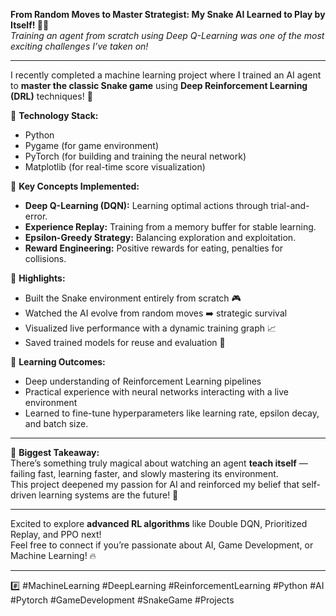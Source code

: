 
**From Random Moves to Master Strategist: My Snake AI Learned to Play by Itself! 🐍🤖**  
*Training an agent from scratch using Deep Q-Learning was one of the most exciting challenges I’ve taken on!*

---

I recently completed a machine learning project where I trained an AI agent to **master the classic Snake game** using **Deep Reinforcement Learning (DRL)** techniques! 🎯

🔹 **Technology Stack:**
- Python
- Pygame (for game environment)
- PyTorch (for building and training the neural network)
- Matplotlib (for real-time score visualization)

🔹 **Key Concepts Implemented:**
- **Deep Q-Learning (DQN):** Learning optimal actions through trial-and-error.
- **Experience Replay:** Training from a memory buffer for stable learning.
- **Epsilon-Greedy Strategy:** Balancing exploration and exploitation.
- **Reward Engineering:** Positive rewards for eating, penalties for collisions.

🔹 **Highlights:**
- Built the Snake environment entirely from scratch 🎮
- Watched the AI evolve from random moves ➡️ strategic survival
- Visualized live performance with a dynamic training graph 📈
- Saved trained models for reuse and evaluation 🧠

🔹 **Learning Outcomes:**
- Deep understanding of Reinforcement Learning pipelines
- Practical experience with neural networks interacting with a live environment
- Learned to fine-tune hyperparameters like learning rate, epsilon decay, and batch size.

---

💬 **Biggest Takeaway:**  
There’s something truly magical about watching an agent **teach itself** — failing fast, learning faster, and slowly mastering its environment.  
This project deepened my passion for AI and reinforced my belief that self-driven learning systems are the future! 🚀

---

Excited to explore **advanced RL algorithms** like Double DQN, Prioritized Replay, and PPO next!  
Feel free to connect if you’re passionate about AI, Game Development, or Machine Learning! 🔥

---

#️⃣ #MachineLearning #DeepLearning #ReinforcementLearning #Python #AI #Pytorch #GameDevelopment #SnakeGame #Projects

